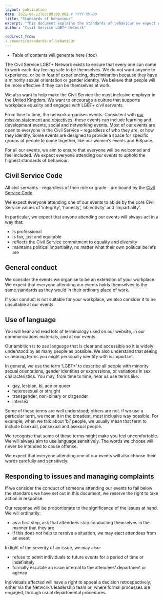 ```yaml
---
layout: publication
date: 2021-06-23T00:00:00.00Z # YYYY-MM-DD
title: "Standards of behaviour"
excerpt: "This document explains the standards of behaviour we expect of everyone who attends our events."
author: "Civil Service LGBT+ Network"

redirect_from:
- /events/standards-of-behaviour
---
```


<!-- Include the following to generate a Table of Contents -->
* Table of contents will generate here
{:toc}
<!-- Don't touch the Table of Contents above -->

<!-- Include this line to process the Markdown and format the content properly -->
<div id="markdown-content" markdown="1">
<!-- Don't remove the line of code above -->

The Civil Service LGBT+ Network exists to ensure that every one can come to work each day feeling safe to be themselves. We do not want anyone to experience, or be in fear of experiencing, discrimination because they have a minority sexual orientation or gender identity. We believe that people will be more effective if they can be themselves at work.

We also want to help make the Civil Service the most inclusive employer in the United Kingdom. We want to encourage a culture that supports workplace equality and engages with LGBT+ civil servants.

From time to time, the network organises events. Consistent with [our mission statement and objectives](https://www.civilservice.lgbt/about/mission-statement/), these events can include learning and development events, social and networking events.
Most of our events are open to everyone in the Civil Service – regardless of who they are, or how they identify. Some events are designed to provide a space for specific groups of people to come together, like our women’s events and BiSpace.

For all our events, we aim to ensure that everyone will be welcomed and feel included. We expect everyone attending our events to uphold the highest standards of behaviour.

## Civil Service Code

All civil servants – regardless of their role or grade – are bound by the [Civil Service Code](https://www.gov.uk/government/publications/civil-service-code/the-civil-service-code).

We expect everyone attending one of our events to abide by the core Civil Service values of ‘integrity’, ‘honesty’, ‘objectivity’ and ‘impartiality’.

In particular, we expect that anyone attending our events will always act in a way that:

- is professional
- is fair, just and equitable
- reflects the Civil Service commitment to equality and diversity
- maintains political impartiality, no matter what their own political beliefs are

## General conduct

We consider the events we organise to be an extension of your workplace. We expect that everyone attending our events holds themselves to the same standards as they would in their ordinary place of work.

If your conduct is not suitable for your workplace, we also consider it to be unsuitable at our events.

## Use of language

You will hear and read lots of terminology used on our website, in our communications materials, and at our events.

Our ambition is to use language that is clear and accessible so it is widely understood by as many people as possible. We also understand that seeing or hearing terms you might personally identify with is important.

In general, we use the term ‘LGBT+’ to describe all people with minority sexual orientations, gender identities or expressions, or variations in sex characteristics. You may, from time to time, hear us use terms like:

- gay, lesbian, bi, ace or queer
- heterosexual or straight
- transgender, non-binary or cisgender
- intersex

Some of these terms are well understood; others are not. If we use a particular term, we mean it in the broadest, most inclusive way possible. For example, when we talk about ‘bi’ people, we usually mean that term to include bisexual, pansexual and asexual people.

We recognise that some of these terms might make you feel uncomfortable. We will always aim to use language sensitively. The words we choose will never be intended to cause offense.

We expect that everyone attending one of our events will also choose their words carefully and sensitively.

## Responding to issues and managing complaints

If we consider the conduct of someone attending our events to fall below the standards we have set out in this document, we reserve the right to take action in response.

Our response will be proportionate to the significance of the issues at hand. We will ordinarily:

- as a first step, ask that attendees stop conducting themselves in the manner that they are
- if this does not help to resolve a situation, we may eject attendees from an event

In light of the severity of an issue, we may also:

- refuse to admit individuals to future events for a period of time or indefinitely
- formally escalate an issue internal to the attendees’ department or agency

Individuals affected will have a right to appeal a decision retrospectively, either via the Network’s leadership team or, where formal processes are engaged, through usual departmental procedures.

<!-- Include this line to process the Markdown and format the content properly -->
</div>
<!-- Don't remove the line of code above -->
